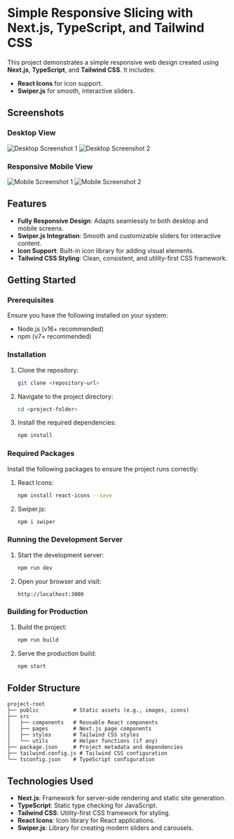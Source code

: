 # Simple Responsive Slicing with Next.js, TypeScript, and Tailwind CSS

This project demonstrates a simple responsive web design created using **Next.js**, **TypeScript**, and **Tailwind CSS**. It includes:

- **React Icons** for icon support.
- **Swiper.js** for smooth, interactive sliders.

## Screenshots

### Desktop View
![Desktop Screenshot 1](https://github.com/user-attachments/assets/c3d33e9c-6ddf-42ba-993f-b3a00019e905)
![Desktop Screenshot 2](https://github.com/user-attachments/assets/b547f662-a764-4be5-940d-d7fe0c4613cf)

### Responsive Mobile View
![Mobile Screenshot 1](https://github.com/user-attachments/assets/90a20526-45e1-4bdd-bf1d-ce3caa3a5eeb)
![Mobile Screenshot 2](https://github.com/user-attachments/assets/30a6acc9-dbda-46a9-85de-c747bf40d082)

## Features

- **Fully Responsive Design**: Adapts seamlessly to both desktop and mobile screens.
- **Swiper.js Integration**: Smooth and customizable sliders for interactive content.
- **Icon Support**: Built-in icon library for adding visual elements.
- **Tailwind CSS Styling**: Clean, consistent, and utility-first CSS framework.

## Getting Started

### Prerequisites

Ensure you have the following installed on your system:

- Node.js (v16+ recommended)
- npm (v7+ recommended)

### Installation

1. Clone the repository:
   ```bash
   git clone <repository-url>
   ```

2. Navigate to the project directory:
   ```bash
   cd <project-folder>
   ```

3. Install the required dependencies:
   ```bash
   npm install
   ```

### Required Packages

Install the following packages to ensure the project runs correctly:

1. React Icons:
   ```bash
   npm install react-icons --save
   ```

2. Swiper.js:
   ```bash
   npm i swiper
   ```

### Running the Development Server

1. Start the development server:
   ```bash
   npm run dev
   ```

2. Open your browser and visit:
   ```
   http://localhost:3000
   ```

### Building for Production

1. Build the project:
   ```bash
   npm run build
   ```

2. Serve the production build:
   ```bash
   npm start
   ```

## Folder Structure

```
project-root
├── public           # Static assets (e.g., images, icons)
├── src
│   ├── components   # Reusable React components
│   ├── pages        # Next.js page components
│   ├── styles       # Tailwind CSS styles
│   └── utils        # Helper functions (if any)
├── package.json     # Project metadata and dependencies
├── tailwind.config.js # Tailwind CSS configuration
└── tsconfig.json    # TypeScript configuration
```

## Technologies Used

- **Next.js**: Framework for server-side rendering and static site generation.
- **TypeScript**: Static type checking for JavaScript.
- **Tailwind CSS**: Utility-first CSS framework for styling.
- **React Icons**: Icon library for React applications.
- **Swiper.js**: Library for creating modern sliders and carousels.
